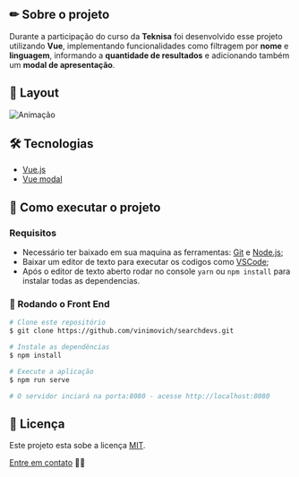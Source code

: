 ## ✏ Sobre o projeto
Durante a participação do curso da **Teknisa** foi desenvolvido esse projeto utilizando **Vue**, implementando funcionalidades como filtragem por **nome** e **linguagem**, informando a **quantidade de resultados** e adicionando também um **modal de apresentação**.

## 🎨 Layout
![Animação](https://user-images.githubusercontent.com/61718764/159130587-566d335e-4587-44df-a2aa-79f57ee14d08.gif)


## 🛠 Tecnologias
- [Vue.js](https://v2.vuejs.org/)
- [Vue modal](https://euvl.github.io/vue-js-modal/)


## 🚀 Como executar o projeto
### Requisitos
- Necessário ter baixado em sua maquina as ferramentas: [Git](https://nodejs.org/en/) e [Node.js](https://nodejs.org/en/);
- Baixar um editor de texto para executar os codigos como [VSCode](https://code.visualstudio.com/);
- Após o editor de texto aberto rodar no console <code>yarn</code> ou <code>npm install</code> para instalar todas as dependencias.

### 🎲 Rodando o Front End
```bash
# Clone este repositório
$ git clone https://github.com/vinimovich/searchdevs.git

# Instale as dependências
$ npm install

# Execute a aplicação
$ npm run serve

# O servidor inciará na porta:8080 - acesse http://localhost:8080
```

## 📝 Licença
Este projeto esta sobe a licença [MIT]().

[Entre em contato](https://www.linkedin.com/in/vinimovich/) 👋🏽
